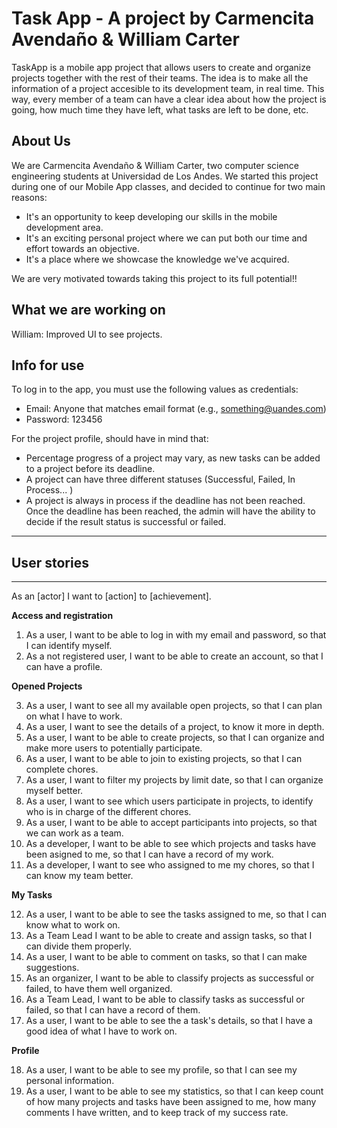# Task App - A project by Carmencita Avendaño & William Carter

TaskApp is a mobile app project that allows users to create and organize projects together with the rest of their teams. The idea is to make all the information of a project accesible to its development team, in real time. This way, every member of a team can have a clear idea about how the project is going, how much time they have left, what tasks are left to be done, etc. 

## About Us
We are Carmencita Avendaño & William Carter, two computer science engineering students at Universidad de Los Andes. We started this project during one of our Mobile App classes, and decided to continue for two main reasons:

- It's an opportunity to keep developing our skills in the mobile development area.
- It's an exciting personal project where we can put both our time and effort towards an objective.
- It's a place where we showcase the knowledge we've acquired.

We are very motivated towards taking this project to its full potential!!

## What we are working on
William: Improved UI to see projects.

## Info for use
To log in to the app, you must use the following values as credentials: 
- Email: Anyone that matches email format (e.g., something@uandes.com)
- Password: 123456

For the project profile, should have in mind that:
- Percentage progress of a project may vary, as new tasks can be added to a project before its deadline.
- A project can have three different statuses (Successful, Failed, In Process... )
- A project is always in process if the deadline has not been reached. Once the deadline has been reached, the admin will have the ability to decide if the result 
status is successful or failed.

---
## **User stories**
---

As an [actor] I want to [action] to [achievement].

**Access and registration**

1. As a user, I want to be able to log in with my email and password, so that I can identify myself.  
2. As a not registered user, I want to be able to create an account, so that I can have a profile.  

**Opened Projects**  

3. As a user, I want to see all my available open projects, so that I can plan on what I have to work.  
4. As a user, I want to see the details of a project, to know it more in depth.  
5. As a user, I want to be able to create projects, so that I can organize and make more users to potentially participate.  
6. As a user, I want to be able to join to existing projects, so that I can complete chores.   
7. As a user, I want to filter my projects by limit date, so that I can organize myself better. 
8. As a user, I want to see which users participate in projects, to identify who is in charge of the different chores.
9. As a user, I want to be able to accept participants into projects, so that we can work as a team.
10. As a developer, I want to be able to see which projects and tasks have been asigned to me, so that I can have a record of my work.
11. As a developer, I want to see who assigned to me my chores, so that I can know my team better.

**My Tasks**

12. As a user, I want to be able to see the tasks assigned to me, so that I can know what to work on. 
13. As a Team Lead I want to be able to create and assign tasks, so that I can divide them properly.  
14. As a user, I want to be able to comment on tasks, so that I can make suggestions.  
15. As an organizer, I want to be able to classify projects as successful or failed, to have them well organized.
16. As a Team Lead, I want to be able to classify tasks as successful or failed, so that I can have a record of them.  
17. As a user, I want to be able to see the a task's details, so that I have a good idea of what I have to work on.

**Profile**

18. As a user, I want to be able to see my profile, so that I can see my personal information.
19. As a user, I want to be able to see my statistics, so that I can keep count of how many projects and tasks have been assigned to me, how many comments I have written, and to keep track of my success rate.

